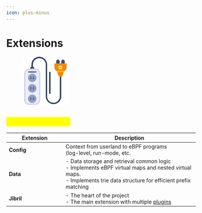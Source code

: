 ```yaml
---
icon: plus-minus
---
```


# Extensions

<figure><img src="../../.gitbook/assets/image (27).png" alt="" width="128"><figcaption></figcaption></figure>

## <mark style="color:yellow;">Jibril Extensions</mark>

<table data-header-hidden><thead><tr><th width="137.01171875">Extension</th><th>Description</th></tr></thead><tbody><tr><td><strong>Config</strong></td><td>Context from userland to eBPF programs<br>(log-level, run-mode, etc.</td></tr><tr><td><strong>Data</strong></td><td>- Data storage and retrieval common logic<br>- Implements eBPF virtual maps and nested virtual maps.<br>- Implements trie data structure for efficient prefix matching</td></tr><tr><td><strong>Jibril</strong></td><td>- The heart of the project<br>- The main extension with multiple <a href="plugins.md">plugins</a></td></tr></tbody></table>
